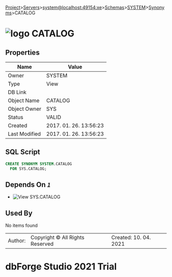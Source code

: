 [Project](../../../../../startpage.md)>[Servers](../../../../Servers.md)>[system@localhost:49154:xe](../../../system@localhost_49154_xe.md)>[Schemas](../../Databases.md)>[SYSTEM](../SYSTEM.md)>[Synonyms](Synonyms.md)>CATALOG


# ![logo](../../../../../Images/synonym64.svg) CATALOG


## <a name="#Properties"></a>Properties
|Name|Value|
|---|---|
|Owner|SYSTEM|
|Type|View|
|DB Link||
|Object Name|CATALOG|
|Object Owner|SYS|
|Status|VALID|
|Created|2017. 01. 26. 13:56:23|
|Last Modified|2017. 01. 26. 13:56:23|


## <a name="#SqlScript"></a>SQL Script
```SQL
CREATE SYNONYM SYSTEM.CATALOG
  FOR SYS.CATALOG;
```

## <a name="#DependsOn"></a>Depends On _`1`_
- ![View](../../../../../Images/view.svg) SYS.CATALOG


## <a name="#UsedBy"></a>Used By
No items found

||||
|---|---|---|
|Author: |Copyright © All Rights Reserved|Created: 10. 04. 2021|
# dbForge Studio 2021 Trial